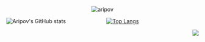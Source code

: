 <p align="center"> <img src="https://github-profile-trophy.vercel.app/?username=aripovjr&theme=flat&row=1" alt="aripov"/></p>


![Aripov's GitHub stats](https://github-readme-stats.vercel.app/api?username=aripovjr&show_icons=true&theme=tokyonight) &nbsp; &nbsp; &nbsp; &nbsp; &nbsp; &nbsp; &nbsp; &nbsp;  &nbsp; &nbsp;  &nbsp; &nbsp; &nbsp; <span>[![Top Langs](https://github-readme-stats.vercel.app/api/top-langs/?username=aripovjr&layout=compact&theme=tokyonight)](https://github.com/aripovjr/github-readme-stats)</span>

<p align="right">
<img src="https://profile-counter.glitch.me/aripovjr/count.svg" "text-align:center">
</p>

<!---
aripovjr/aripovjr is a ✨ special ✨ repository because its `README.md` (this file) appears on your GitHub profile.
You can click the Preview link to take a look at your changes.
--->

